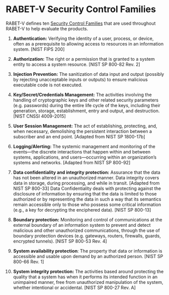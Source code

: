 # RABET-V Security Control Families

RABET-V defines ten [Security Control Families](../Appendices/RABET-V_Glossary.md) that are used throughout RABET-V to help evaluate the products.

1.  **Authentication:** Verifying the identity of a user, process, or device, often as a prerequisite to allowing access to resources in an information system. \[NIST FIPS 200\]

1.  **Authorization:** The right or a permission that is granted to a system entity to access a system resource. \[NIST SP 800-82 Rev. 2\]

1.  **Injection Prevention:** The sanitization of data input and output (possibly by rejecting unacceptable inputs or outputs) to ensure malicious executable code is not executed.

1.  **Key/Secret/Credentials Management:** The activities involving the handling of cryptographic keys and other related security parameters (e.g. passwords) during the entire life cycle of the keys, including their generation, storage, establishment, entry and output, and destruction. \[NIST CNSSI 4009-2015\]

1.  **User Session Management:** The act of establishing, protecting, and, when necessary, demolishing the persistent interaction between a subscriber and an end point. \[Adapted from NIST SP 1800-17b\]

1.  **Logging/Alerting:** The systemic management and monitoring of the events—the discrete interactions that happen within and between systems, applications, and users—occurring within an organization’s systems and networks. \[Adapted from NIST SP 800-92\]

1.  **Data confidentiality and integrity protection:** Assurance that the data has not been altered in an unauthorized manner. Data integrity covers data in storage, during processing, and while in transit. \[Adapted from NIST SP 800-33\]  Data Confidentiality deals with protecting against the disclosure of information by ensuring that the data is limited to those authorized or by representing the data in such a way that its semantics remain accessible only to those who possess some critical information (e.g., a key for decrypting the enciphered data). \[NIST SP 800-13\]

1.  **Boundary protection:** Monitoring and control of communications at the external boundary of an information system to prevent and detect malicious and other unauthorized communications, through the use of boundary protection devices (e.g. gateways, routers, firewalls, guards, encrypted tunnels). \[NIST SP 800-53 Rev. 4\]

1. **System availability protection**:  The property that data or information is accessible and usable upon demand by an authorized person. \[NIST SP 800-66 Rev. 1\]

1. **System integrity protection:** The activities based around protecting the quality that a system has when it performs its intended function in an unimpaired manner, free from unauthorized manipulation of the system, whether intentional or accidental. \[NIST SP 800-27 Rev. A\]
